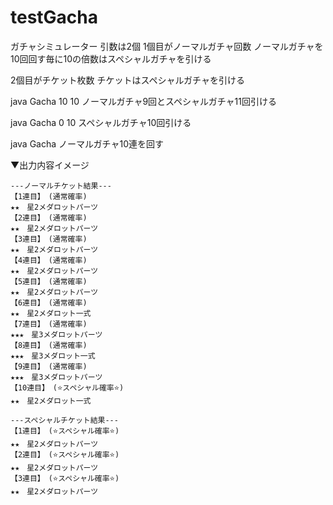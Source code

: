 # testGacha

ガチャシミュレーター
引数は2個
1個目がノーマルガチャ回数
ノーマルガチャを10回回す毎に10の倍数はスペシャルガチャを引ける

2個目がチケット枚数
チケットはスペシャルガチャを引ける

java Gacha 10 10
ノーマルガチャ9回とスペシャルガチャ11回引ける

java Gacha 0 10
スペシャルガチャ10回引ける

java Gacha
ノーマルガチャ10連を回す

▼出力内容イメージ

```
---ノーマルチケット結果---
【1連目】　(通常確率)
★★　星2メダロットパーツ
【2連目】　(通常確率)
★★　星2メダロットパーツ
【3連目】　(通常確率)
★★　星2メダロットパーツ
【4連目】　(通常確率)
★★　星2メダロットパーツ
【5連目】　(通常確率)
★★　星2メダロットパーツ
【6連目】　(通常確率)
★★　星2メダロット一式
【7連目】　(通常確率)
★★★　星3メダロットパーツ
【8連目】　(通常確率)
★★★　星3メダロット一式
【9連目】　(通常確率)
★★★　星3メダロットパーツ
【10連目】　(⭐️スペシャル確率⭐️)
★★　星2メダロット一式

---スペシャルチケット結果---
【1連目】　(⭐️スペシャル確率⭐️)
★★　星2メダロットパーツ
【2連目】　(⭐️スペシャル確率⭐️)
★★　星2メダロットパーツ
【3連目】　(⭐️スペシャル確率⭐️)
★★　星2メダロットパーツ
```